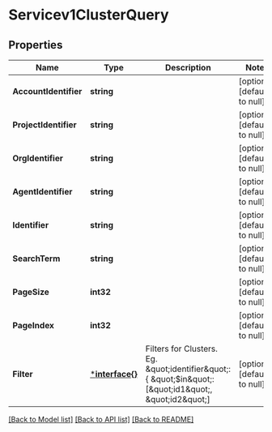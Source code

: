 # Servicev1ClusterQuery

## Properties
Name | Type | Description | Notes
------------ | ------------- | ------------- | -------------
**AccountIdentifier** | **string** |  | [optional] [default to null]
**ProjectIdentifier** | **string** |  | [optional] [default to null]
**OrgIdentifier** | **string** |  | [optional] [default to null]
**AgentIdentifier** | **string** |  | [optional] [default to null]
**Identifier** | **string** |  | [optional] [default to null]
**SearchTerm** | **string** |  | [optional] [default to null]
**PageSize** | **int32** |  | [optional] [default to null]
**PageIndex** | **int32** |  | [optional] [default to null]
**Filter** | [***interface{}**](interface{}.md) | Filters for Clusters. Eg. \&quot;identifier\&quot;: { \&quot;$in\&quot;: [\&quot;id1\&quot;, \&quot;id2\&quot;] | [optional] [default to null]

[[Back to Model list]](../README.md#documentation-for-models) [[Back to API list]](../README.md#documentation-for-api-endpoints) [[Back to README]](../README.md)

